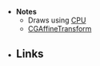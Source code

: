 - **Notes**
	- Draws using [CPU](../../../Hardware/Components/CPU.md)
	- [CGAffineTransform](CoreGraphics/CGAffineTransform.md)
- **Links**
	- 